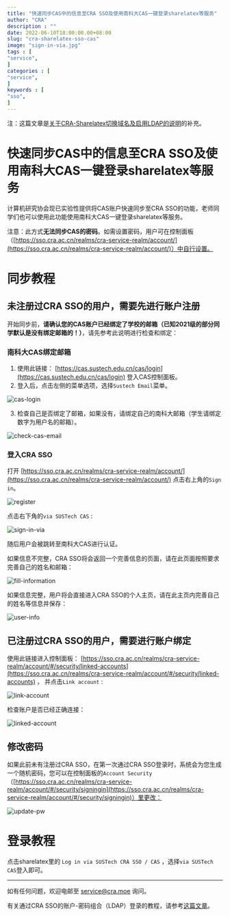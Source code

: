 ```yaml
---
title: "快速同步CAS中的信息至CRA SSO及使用南科大CAS一键登录sharelatex等服务"                         
author: "CRA"  
description : ""    
date: 2022-06-10T18:00:00.00+08:00
slug: "cra-sharelatex-sso-cas"
image: "sign-in-via.jpg"
tags : [                                    
"service",
]
categories : [                              
"service",
]
keywords : [                                
"sso",
]
---
```


注：这篇文章是[关于CRA-Sharelatex切换域名及启用LDAP的说明](https://blog.sustcra.com/p/cra-sharelatex-sso/)的补充。

# 快速同步CAS中的信息至CRA SSO及使用南科大CAS一键登录sharelatex等服务

计算机研究协会现已实验性提供将CAS账户快速同步至CRA SSO的功能，老师同学们也可以使用此功能使用南科大CAS一键登录sharelatex等服务。

注意：此方式**无法同步CAS的密码**。如需设置密码，用户可在控制面板（[https://sso.cra.ac.cn/realms/cra-service-realm/account/](https://sso.cra.ac.cn/realms/cra-service-realm/account/)）中自行设置。

# 同步教程

## 未注册过CRA SSO的用户，需要先进行账户注册

开始同步前，**请确认您的CAS账户已经绑定了学校的邮箱（已知2021级的部分同学默认是没有绑定邮箱的！）**，请先参考此说明进行检查和绑定：

### 南科大CAS绑定邮箱

1. 使用此链接： [https://cas.sustech.edu.cn/cas/login](https://cas.sustech.edu.cn/cas/login) 登入CAS控制面板。
2. 登入后，点击左侧的菜单选项，选择`Sustech Email`菜单。

![cas-login](cas-login.jpg)

3. 检查自己是否绑定了邮箱，如果没有，请绑定自己的南科大邮箱（学生请绑定数字为用户名的邮箱）。

![check-cas-email](check-cas-email.jpg)

### 登入CRA SSO

打开 [https://sso.cra.ac.cn/realms/cra-service-realm/account/](https://sso.cra.ac.cn/realms/cra-service-realm/account/) 点击右上角的`Sign in`。

![register](register.jpg)

点击右下角的`via SUSTech CAS` :

![sign-in-via](sign-in-via.jpg)

随后用户会被跳转至南科大CAS进行认证。

如果信息不完整，CRA SSO将会返回一个完善信息的页面，请在此页面按照要求完善自己的姓名和邮箱：

![fill-information](fill-information.jpg)

如果信息完整，用户将会直接进入CRA SSO的个人主页，请在此主页内完善自己的姓名等信息并保存：

![user-info](user-info.jpg)

## 已注册过CRA SSO的用户，需要进行账户绑定

使用此链接进入控制面板： [https://sso.cra.ac.cn/realms/cra-service-realm/account/#/security/linked-accounts](https://sso.cra.ac.cn/realms/cra-service-realm/account/#/security/linked-accounts) ， 并点击`Link account` :

![link-account](link-account.jpg)

检查账户是否已经正确连接：

![linked-account](linked-account.jpg)

## 修改密码

如果此前未有注册过CRA SSO，在第一次通过CRA SSO登录时，系统会为您生成一个随机密码，您可以在控制面板的`Account Security`（[https://sso.cra.ac.cn/realms/cra-service-realm/account/#/security/signingin](https://sso.cra.ac.cn/realms/cra-service-realm/account/#/security/signingin)）里更改：

![update-pw](update-pw.jpg)

# 登录教程

点击sharelatex里的 `Log in via SUSTech CRA SSO / CAS` ，选择`via SUSTech CAS`登入即可。

---

如有任何问题，欢迎电邮至 [service@cra.moe](mailto:service@cra.moe) 询问。

有关通过CRA SSO的账户-密码组合（LDAP）登录的教程，请参考[这篇文章](https://blog.sustcra.com/p/cra-sharelatex-sso/)。
